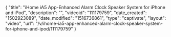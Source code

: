 {
    "title": "iHome iA5 App-Enhanced Alarm Clock Speaker System for iPhone and iPod",
    "description": "",
    "videoid": "111179759",
    "date_created": "1502923089",
    "date_modified": "1516736861",
    "type": "captivate",
    "layout": "video",
    "url": "\/v\/ihome-ia5-app-enhanced-alarm-clock-speaker-system-for-iphone-and-ipod\/111179759"
}